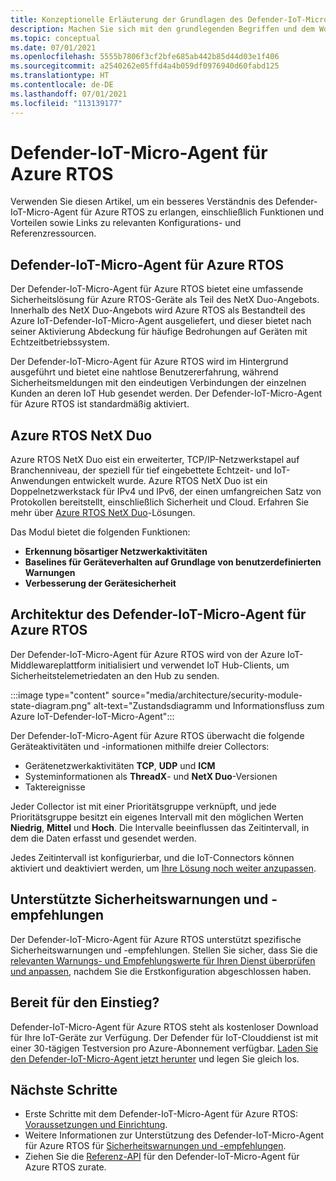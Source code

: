```yaml
---
title: Konzeptionelle Erläuterung der Grundlagen des Defender-IoT-Micro-Agent für Azure RTOS
description: Machen Sie sich mit den grundlegenden Begriffen und dem Workflow für den Defender-IoT-Micro-Agent für Azure RTOS vertraut.
ms.topic: conceptual
ms.date: 07/01/2021
ms.openlocfilehash: 5555b7806f3cf2bfe685ab442b85d44d03e1f406
ms.sourcegitcommit: a2540262e05ffd4a4b059df0976940d60fabd125
ms.translationtype: HT
ms.contentlocale: de-DE
ms.lasthandoff: 07/01/2021
ms.locfileid: "113139177"
---
```

# <a name="defender-iot-micro-agent-for-azure-rtos"></a>Defender-IoT-Micro-Agent für Azure RTOS

Verwenden Sie diesen Artikel, um ein besseres Verständnis des Defender-IoT-Micro-Agent für Azure RTOS zu erlangen, einschließlich Funktionen und Vorteilen sowie Links zu relevanten Konfigurations- und Referenzressourcen. 

## <a name="azure-rtos-iot-defender-iot-micro-agent"></a>Defender-IoT-Micro-Agent für Azure RTOS

Der Defender-IoT-Micro-Agent für Azure RTOS bietet eine umfassende Sicherheitslösung für Azure RTOS-Geräte als Teil des NetX Duo-Angebots. Innerhalb des NetX Duo-Angebots wird Azure RTOS als Bestandteil des Azure IoT-Defender-IoT-Micro-Agent ausgeliefert, und dieser bietet nach seiner Aktivierung Abdeckung für häufige Bedrohungen auf Geräten mit Echtzeitbetriebssystem.

Der Defender-IoT-Micro-Agent für Azure RTOS wird im Hintergrund ausgeführt und bietet eine nahtlose Benutzererfahrung, während Sicherheitsmeldungen mit den eindeutigen Verbindungen der einzelnen Kunden an deren IoT Hub gesendet werden. Der Defender-IoT-Micro-Agent für Azure RTOS ist standardmäßig aktiviert.  

## <a name="azure-rtos-netx-duo"></a>Azure RTOS NetX Duo

Azure RTOS NetX Duo eist ein erweiterter, TCP/IP-Netzwerkstapel auf Branchenniveau, der speziell für tief eingebettete Echtzeit- und IoT-Anwendungen entwickelt wurde. Azure RTOS NetX Duo ist ein Doppelnetzwerkstack für IPv4 und IPv6, der einen umfangreichen Satz von Protokollen bereitstellt, einschließlich Sicherheit und Cloud. Erfahren Sie mehr über [Azure RTOS NetX Duo](/azure/rtos/netx-duo/)-Lösungen.

Das Modul bietet die folgenden Funktionen:

- **Erkennung bösartiger Netzwerkaktivitäten**
- **Baselines für Geräteverhalten auf Grundlage von benutzerdefinierten Warnungen**
- **Verbesserung der Gerätesicherheit**

## <a name="defender-iot-micro-agent-for-azure-rtos-architecture"></a>Architektur des Defender-IoT-Micro-Agent für Azure RTOS

Der Defender-IoT-Micro-Agent für Azure RTOS wird von der Azure IoT-Middlewareplattform initialisiert und verwendet IoT Hub-Clients, um Sicherheitstelemetriedaten an den Hub zu senden.

:::image type="content" source="media/architecture/security-module-state-diagram.png" alt-text="Zustandsdiagramm und Informationsfluss zum Azure IoT-Defender-IoT-Micro-Agent":::

Der Defender-IoT-Micro-Agent für Azure RTOS überwacht die folgende Geräteaktivitäten und -informationen mithilfe dreier Collectors:
- Gerätenetzwerkaktivitäten **TCP**, **UDP** und **ICM**
- Systeminformationen als **ThreadX**- und **NetX Duo**-Versionen
- Taktereignisse

Jeder Collector ist mit einer Prioritätsgruppe verknüpft, und jede Prioritätsgruppe besitzt ein eigenes Intervall mit den möglichen Werten **Niedrig**, **Mittel** und **Hoch**. Die Intervalle beeinflussen das Zeitintervall, in dem die Daten erfasst und gesendet werden.

Jedes Zeitintervall ist konfigurierbar, und die IoT-Connectors können aktiviert und deaktiviert werden, um [Ihre Lösung noch weiter anzupassen](how-to-azure-rtos-security-module.md). 

## <a name="supported-security-alerts-and-recommendations"></a>Unterstützte Sicherheitswarnungen und -empfehlungen

Der Defender-IoT-Micro-Agent für Azure RTOS unterstützt spezifische Sicherheitswarnungen und -empfehlungen. Stellen Sie sicher, dass Sie die [relevanten Warnungs- und Empfehlungswerte für Ihren Dienst überprüfen und anpassen](concept-rtos-security-alerts-recommendations.md), nachdem Sie die Erstkonfiguration abgeschlossen haben.

## <a name="ready-to-begin"></a>Bereit für den Einstieg?

Defender-IoT-Micro-Agent für Azure RTOS steht als kostenloser Download für Ihre IoT-Geräte zur Verfügung. Der Defender für IoT-Clouddienst ist mit einer 30-tägigen Testversion pro Azure-Abonnement verfügbar. [Laden Sie den Defender-IoT-Micro-Agent jetzt herunter](https://github.com/azure-rtos/azure-iot-preview/releases) und legen Sie gleich los. 

## <a name="next-steps"></a>Nächste Schritte

- Erste Schritte mit dem Defender-IoT-Micro-Agent für Azure RTOS: [Voraussetzungen und Einrichtung](quickstart-azure-rtos-security-module.md).
- Weitere Informationen zur Unterstützung des Defender-IoT-Micro-Agent für Azure RTOS für [Sicherheitswarnungen und -empfehlungen](concept-rtos-security-alerts-recommendations.md). 
- Ziehen Sie die [Referenz-API](azure-rtos-security-module-api.md) für den Defender-IoT-Micro-Agent für Azure RTOS zurate.